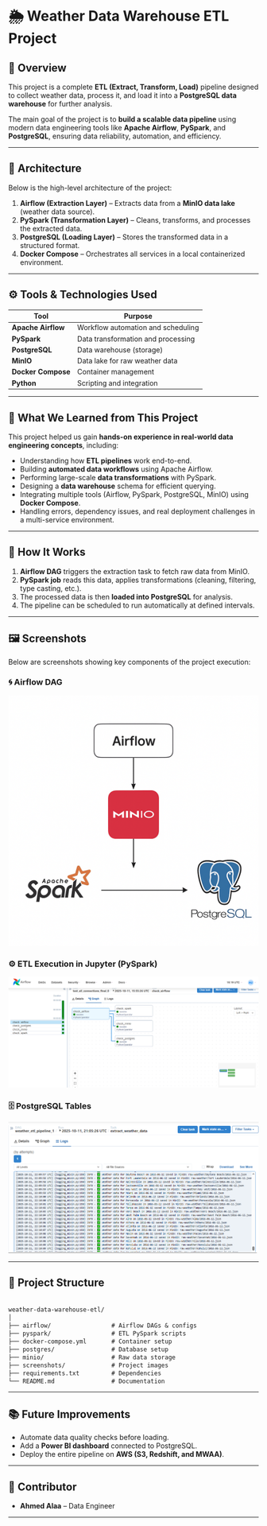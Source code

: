 # 🌦️ Weather Data Warehouse ETL Project

## 📘 Overview

This project is a complete **ETL (Extract, Transform, Load)** pipeline designed to collect weather data, process it, and load it into a **PostgreSQL data warehouse** for further analysis.

The main goal of the project is to **build a scalable data pipeline** using modern data engineering tools like **Apache Airflow**, **PySpark**, and **PostgreSQL**, ensuring data reliability, automation, and efficiency.

---

## 🧩 Architecture

Below is the high-level architecture of the project:

1. **Airflow (Extraction Layer)** – Extracts data from a **MinIO data lake** (weather data source).
2. **PySpark (Transformation Layer)** – Cleans, transforms, and processes the extracted data.
3. **PostgreSQL (Loading Layer)** – Stores the transformed data in a structured format.
4. **Docker Compose** – Orchestrates all services in a local containerized environment.

---

## ⚙️ Tools & Technologies Used

| Tool               | Purpose                            |
| ------------------ | ---------------------------------- |
| **Apache Airflow** | Workflow automation and scheduling |
| **PySpark**        | Data transformation and processing |
| **PostgreSQL**     | Data warehouse (storage)           |
| **MinIO**          | Data lake for raw weather data     |
| **Docker Compose** | Container management               |
| **Python**         | Scripting and integration          |

---

## 🧠 What We Learned from This Project

This project helped us gain **hands-on experience in real-world data engineering concepts**, including:

* Understanding how **ETL pipelines** work end-to-end.
* Building **automated data workflows** using Apache Airflow.
* Performing large-scale **data transformations** with PySpark.
* Designing a **data warehouse** schema for efficient querying.
* Integrating multiple tools (Airflow, PySpark, PostgreSQL, MinIO) using **Docker Compose**.
* Handling errors, dependency issues, and real deployment challenges in a multi-service environment.

---

## 🚀 How It Works

1. **Airflow DAG** triggers the extraction task to fetch raw data from MinIO.
2. **PySpark job** reads this data, applies transformations (cleaning, filtering, type casting, etc.).
3. The processed data is then **loaded into PostgreSQL** for analysis.
4. The pipeline can be scheduled to run automatically at defined intervals.

---

## 🖼️ Screenshots

Below are screenshots showing key components of the project execution:

### 🌀 Airflow DAG
![Airflow DAG Screenshot](https://github.com/AhmedAlaaEldin1/weather-data-warehouse-etl/blob/main/7a014c24-bc56-4756-b820-1efd1be35186.png)

### ⚙️ ETL Execution in Jupyter (PySpark)
![PySpark ETL Screenshot](https://github.com/AhmedAlaaEldin1/weather-data-warehouse-etl/blob/main/Screenshot%202025-10-14%20182012.png)

### 🗄️ PostgreSQL Tables
![PostgreSQL Tables Screenshot](https://github.com/AhmedAlaaEldin1/weather-data-warehouse-etl/blob/main/Screenshot%202025-10-14%20182431.png)

---

## 🧩 Project Structure

```

weather-data-warehouse-etl/
│
├── airflow/                 # Airflow DAGs & configs
├── pyspark/                 # ETL PySpark scripts
├── docker-compose.yml       # Container setup
├── postgres/                # Database setup
├── minio/                   # Raw data storage
├── screenshots/             # Project images
├── requirements.txt         # Dependencies
└── README.md                # Documentation

```

---

## 📚 Future Improvements

* Automate data quality checks before loading.
* Add a **Power BI dashboard** connected to PostgreSQL.
* Deploy the entire pipeline on **AWS (S3, Redshift, and MWAA)**.

---

## 👥 Contributor

* **Ahmed Alaa** – Data Engineer

---
